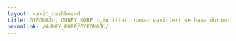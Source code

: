 ```yaml
---
layout: vakit_dashboard
title: GYEONGJU, GUNEY_KORE için iftar, namaz vakitleri ve hava durumu - ilçe/eyalet seç
permalink: /GUNEY_KORE/GYEONGJU/
---
```


<script type="text/javascript">
  var GLOBAL_COUNTRY = 'GUNEY_KORE';
  var GLOBAL_CITY = 'GYEONGJU';
  var GLOBAL_STATE = '';
  var lat = 72;
  var lon = 21;
</script>
